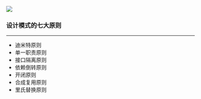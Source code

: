 
![](https://gitee.com/wuxin0011/drawing-bed/raw/master/img/ff0ea069d6.jpg)

### 设计模式的七大原则

---
* 迪米特原则
* 单一职责原则
* 接口隔离原则
* 依赖倒转原则
* 开闭原则
* 合成复用原则
* 里氏替换原则